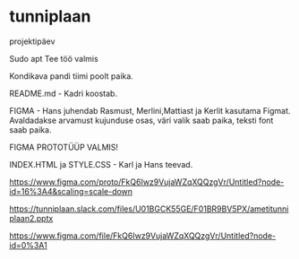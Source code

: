 # tunniplaan
projektipäev

Sudo apt Tee töö valmis

Kondikava pandi tiimi poolt paika.

README.md - Kadri koostab.

FIGMA - Hans juhendab Rasmust, Merlini,Mattiast ja Kerlit kasutama Figmat. Avaldadakse arvamust kujunduse osas, väri valik saab paika, teksti font saab paika.

FIGMA PROTOTÜÜP VALMIS! 

INDEX.HTML ja STYLE.CSS - Karl ja Hans teevad.

https://www.figma.com/proto/FkQ6Iwz9VujaWZqXQQzgVr/Untitled?node-id=16%3A4&scaling=scale-down

https://tunniplaan.slack.com/files/U01BGCK55GE/F01BR9BV5PX/ametitunniplaan2.pptx

https://www.figma.com/file/FkQ6Iwz9VujaWZqXQQzgVr/Untitled?node-id=0%3A1









